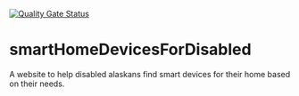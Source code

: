 [![Quality Gate Status](https://sonarcloud.io/api/project_badges/measure?project=Dev-Laurin_smartHomeDevicesForDisabled&metric=alert_status)](https://sonarcloud.io/dashboard?id=Dev-Laurin_smartHomeDevicesForDisabled)

# smartHomeDevicesForDisabled
A website to help disabled alaskans find smart devices for their home based on their needs. 
